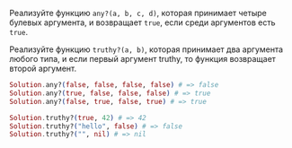 
Реализуйте функцию `any?(a, b, c, d)`, которая принимает четыре булевых аргумента, и возвращает `true`, если среди аргументов есть `true`.

Реализуйте функцию `truthy?(a, b)`, которая принимает два аргумента любого типа, и если первый аргумент truthy, то функция возвращает второй аргумент.

```elixir
Solution.any?(false, false, false, false) # => false
Solution.any?(true, false, false, false) # => true
Solution.any?(false, true, false, true) # => true

Solution.truthy?(true, 42) # => 42
Solution.truthy?("hello", false) # => false
Solution.truthy?("", nil) # => nil
```
